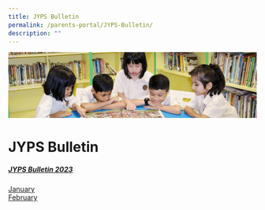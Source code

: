 ```yaml
---
title: JYPS Bulletin
permalink: /parents-portal/JYPS-Bulletin/
description: ""
---
```

![](/images/banner.gif)

JYPS Bulletin
=============

##### <u>**JYPS Bulletin 2023**</u>

[January](/files/January%20Bulletin_2023_FINAL_Updated.pdf) <br>
[February](/files/February%20Bulletin_2023_Final.pdf)